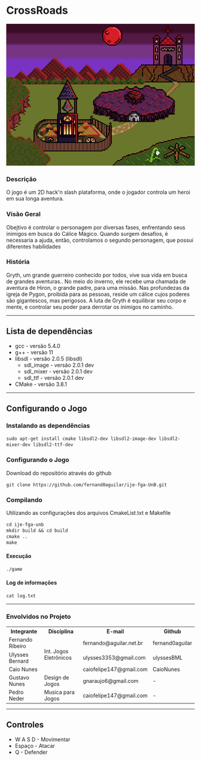 # CrossRoads

![Menu Image](assets/sprites/capa.png)

### Descrição
O jogo é um 2D hack'n slash plataforma, onde o jogador controla um heroi em sua longa aventura.

### Visão Geral
Obejtivo é controlar o personagem por diversas fases, enfrentando seus inimigos em busca do Cálice Mágico. Quando surgem desafios, é necessaria a ajuda, então, controlamos o segundo personagem, que possui diferentes habilidades

### História
Gryth, um grande guerreiro conhecido por todos, vive sua vida em busca de grandes aventuras.. No meio do inverno, ele recebe uma chamada de aventura de Hiron, o grande padre, para uma missão. Nas profundezas da igreja de Pygon, proibida para as pessoas, reside um cálice cujos poderes são gigantescos, mas perigosos. A luta de Gryth é equilibrar seu corpo e mente, e controlar seu poder para derrotar os inimigos no caminho.

----------
## Lista de dependências

* gcc - versão 5.4.0
* g++ - versão 11
* libsdl - versão 2.0.5 (libsdl)
	* sdl_image - versão 2.0.1 dev
	* sdl_mixer - versão 2.0.1 dev
	* sdl_ttf  - versão 2.0.1 dev
* CMake - versão 3.8.1

----------
## Configurando o Jogo

### Instalando as dependências
    sudo apt-get install cmake libsdl2-dev libsdl2-image-dev libsdl2-mixer-dev libsdl2-ttf-dev

### Configurando o Jogo
Download do repositório através do github

    git clone https://github.com/fernand0aguilar/ije-fga-UnB.git

### Compilando
Utilizando as configurações dos arquivos CmakeList.txt e Makefile

    cd ije-fga-unb
    mkdir build && cd build
    cmake ..
    make

#### Execução

    ./game

#### Log de informações

    cat log.txt

----------
### Envolvidos no Projeto

<table>
  <tr>
    <th class="tg-yw4l">Integrante</th>
    <th class="tg-yw4l">Disciplina</th>
    <th class="tg-yw4l">E-mail</th>
    <th class="tg-yw4l">Github</th>
  </tr>
  <tr>
    <td class="tg-yw4l">Fernando Ribeiro</td>
    <td class="tg-yw4l" rowspan="3">Int. Jogos Eletrônicos</td>
    <td class="tg-yw4l">fernando@aguilar.net.br</td>
    <td class="tg-yw4l">fernand0aguilar</td>
  </tr>
  <tr>
    <td class="tg-yw4l">Ulysses Bernard</td>
    <td class="tg-yw4l">ulysses3353@gmail.com</td>
    <td class="tg-yw4l">ulyssesBML</td>
  </tr>
  <tr>
    <td class="tg-yw4l">Caio Nunes</td>
    <td class="tg-yw4l">caiofelipe147@gmail.com</td>
    <td class="tg-yw4l">CaioNunes</td>
  </tr>
  <tr>
    <td class="tg-yw4l">Gustavo Nunes</td>
    <td class="tg-yw4l" rowspan="1">Design de Jogos</td>
    <td class="tg-yw4l">gnaraujo6@gmail.com</td>
    <td class="tg-yw4l">-</td>
  </tr>
  <tr>
    <td class="tg-yw4l">Pedro Neder</td>
    <td class="tg-yw4l" rowspan="1">Musica para Jogos</td>
    <td class="tg-yw4l">caiofelipe147@gmail.com</td>
    <td class="tg-yw4l">-</td>
  </tr>  
</table>

----------

## Controles

* W A S D - Movimentar
* Espaço - Atacar
* Q - Defender
